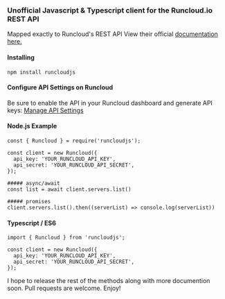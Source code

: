 ### Unofficial Javascript & Typescript client for the Runcloud.io REST API

Mapped exactly to Runcloud's REST API
View their official [documentation here.](https://runcloud.io/docs/api)

#### Installing

`npm install runcloudjs`

#### Configure API Settings on Runcloud

Be sure to enable the API in your Runcloud dashboard and generate API keys:
[Manage API Settings](https://new.runcloud.io/settings/apikey)

#### Node.js Example

```
const { Runcloud } = require('runcloudjs');

const client = new Runcloud({
  api_key: 'YOUR_RUNCLOUD_API_KEY',
  api_secret: 'YOUR_RUNCLOUD_API_SECRET',
});

##### async/await
const list = await client.servers.list()

##### promises
client.servers.list().then((serverList) => console.log(serverList))

```

#### Typescript / ES6

```
import { Runcloud } from 'runcloudjs';

const client = new Runcloud({
  api_key: 'YOUR_RUNCLOUD_API_KEY',
  api_secret: 'YOUR_RUNCLOUD_API_SECRET',
});
```

I hope to release the rest of the methods along with more documention soon. Pull requests are welcome. Enjoy!
